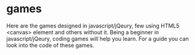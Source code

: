 # games
Here are the games designed in javascript/jQeury, few using HTML5 \<canvas\> element and others without it. Being a beginner in javascript/jQeury, coding games will help you learn. For a guide you can look into the code of these games.

